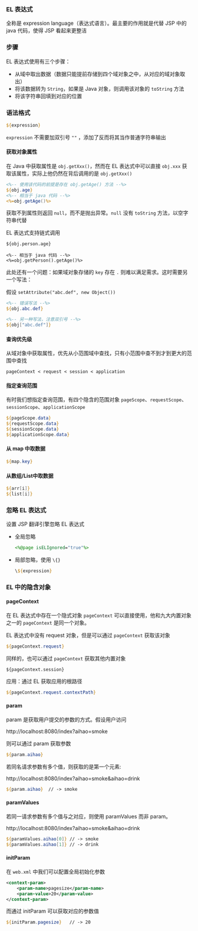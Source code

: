 ### EL 表达式

全称是 expression language（表达式语言）。最主要的作用就是代替 JSP 中的 java 代码，使得 JSP 看起来更整洁



### 步骤

EL 表达式使用有三个步骤：

- 从域中取出数据（数据只能提前存储到四个域对象之中，从对应的域对象取出）
- 将该数据转为 `String`，如果是 Java 对象，则调用该对象的 `toString` 方法
- 将该字符串回填到对应的位置



### 语法格式

```jsp
${expression}
```

`expression` 不需要加双引号 `""` ，添加了反而将其当作普通字符串输出



#### 获取对象属性

在 Java 中获取属性是 `obj.getXxx()`，然而在 EL 表达式中可以直接 `obj.xxx` 获取该属性，实际上他仍然在背后调用的是 `obj.getXxx()`

```jsp
<%-- 使用该代码的前提是存在 obj.getAge() 方法 --%>
${obj.age}
<%-- 相当于 java 代码 --%>
<%=obj.getAge()%>
```

获取不到属性则返回 `null`，而不是抛出异常。`null` 没有 `toString` 方法，以空字符串代替

EL 表达式支持链式调用

```
${obj.person.age}

<%-- 相当于 java 代码 --%>
<%=obj.getPerson().getAge()%>
```



此处还有一个问题：如果域对象存储的 `key` 存在 `.` 则难以满足需求。这时需要另一个写法：

假设 `setAttribute("abc.def", new Object())`

```jsp
<%-- 错误写法 --%>
${obj.abc.def}

<%-- 另一种写法，注意双引号 --%>
${obj["abc.def"]}
```



#### 查询优先级

从域对象中获取属性，优先从小范围域中查找，只有小范围中查不到才到更大的范围中查找

`pageContext < request < session < application`



#### 指定查询范围

有时我们想指定查询范围，有四个隐含的范围对象 `pageScope`、`requestScope`、`sessionScope`、`applicationScope`

```jsp
${pageScope.data}
${requestScope.data}
${sessionScope.data}
${applicationScope.data}
```



#### 从 map 中取数据

```jsp
${map.key}
```



#### 从数组/List中取数据

```jsp
${arr[i]}
${list[i]}
```



### 忽略 EL 表达式

设置 JSP 翻译引擎忽略 EL 表达式

- 全局忽略

  ```jsp
  <%@page isELIgnored="true"%>
  ```

- 局部忽略，使用 `\{}`

  ```jsp
  \${expression}
  ```



### EL 中的隐含对象

#### pageContext

在 EL 表达式中存在一个隐式对象 `pageContext` 可以直接使用，他和九大内置对象之一的 `pageContext` 是同一个对象。

EL 表达式中没有 request 对象，但是可以通过 `pageContext` 获取该对象

```jsp
${pageContext.request}
```

同样的，也可以通过 `pageContext` 获取其他内置对象

```
${pageContext.session}
```

应用：通过 EL 获取应用的根路径

```jsp
${pageContext.request.contextPath}
```



#### param

param 是获取用户提交的参数的方式。假设用户访问 

http://localhost:8080/index?aihao=smoke

则可以通过 param 获取参数

```jsp
${param.aihao}
```

若同名请求参数有多个值，则获取的是第一个元素:

http://localhost:8080/index?aihao=smoke&aihao=drink

```jsp
${param.aihao}	// -> smoke
```



#### paramValues

若同一请求参数有多个值与之对应，则使用 paramValues 而非 param。

http://localhost:8080/index?aihao=smoke&aihao=drink

```jsp
${paramValues.aihao[0]}	// -> smoke
${paramValues.aihao[1]}	// -> drink
```





#### initParam

在 `web.xml` 中我们可以配置全局初始化参数

```xml
<context-param>
    <param-name>pagesize</param-name>
    <param-value>20</param-value>
</context-param>
```

而通过 initParam 可以获取对应的参数值

```jsp
${initParam.pagesize}	// -> 20
```